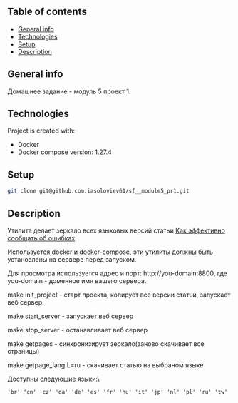 ## Table of contents
* [General info](#general-info)
* [Technologies](#technologies)
* [Setup](#setup)
* [Description](#description)

## General info
Домашнее задание - модуль 5 проект 1.

## Technologies
Project is created with:
* Docker
* Docker compose version: 1.27.4

## Setup

```bash
git clone git@github.com:iasoloviev61/sf__module5_pr1.git
```

## Description

Утилита делает зеркало всех языковых версий статьи  [Как эффективно сообщать об ошибках](https://www.chiark.greenend.org.uk/~sgtatham/bugs.html)

Используется docker и docker-compose, эти утилиты должны быть установлены на сервере перед запуском.

Для просмотра используется адрес и порт: http://you-domain:8800, где you-domain - доменное имя вашего сервера.

make init_project - старт проекта, копирует все версии статьи, запускает веб сервер.

make start_server - запускает веб сервер

make stop_server - останавливает веб сервер

make getpages - синхронизирует зеркало(заново скачивает все страницы)

make getpage_lang L=ru - скачивает статью на выбраном языке

Доступны следующие языки:\\
```
'br' 'cn' 'cz' 'da' 'de' 'es' 'fr' 'hu' 'it' 'jp' 'nl' 'pl' 'ru' 'tw'
```

